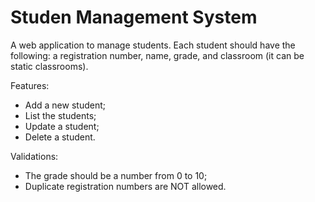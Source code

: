 # Studen Management System

 A web application to manage students. Each student should have the following: a registration number, name, grade, and classroom (it can be static classrooms).
 

Features:
 - Add a new student;
 - List the students;
 - Update a student;
 - Delete a student.


Validations:
 - The grade should be a number from 0 to 10;
 - Duplicate registration numbers are NOT allowed.